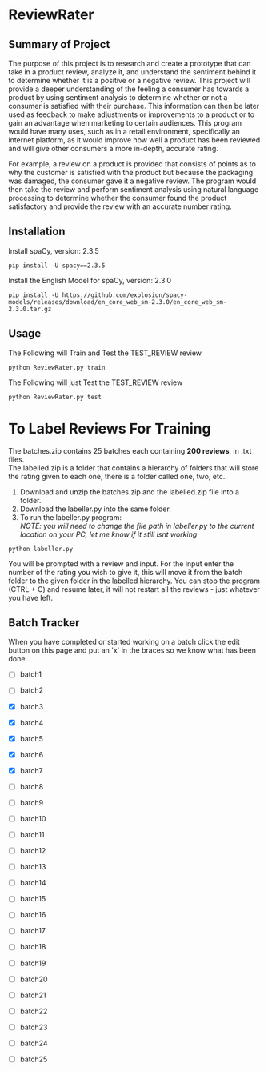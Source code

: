 # ReviewRater

## Summary of Project

   The purpose of this project is to research and create a prototype that can take in a product
review, analyze it, and understand the sentiment behind it to determine whether it is a positive or
a negative review. This project will provide a deeper understanding of the feeling a consumer has
towards a product by using sentiment analysis to determine whether or not a consumer is
satisfied with their purchase. This information can then be later used as feedback to make
adjustments or improvements to a product or to gain an advantage when marketing to certain
audiences. This program would have many uses, such as in a retail environment, specifically an
internet platform, as it would improve how well a product has been reviewed and will give other
consumers a more in-depth, accurate rating.

   For example, a review on a product is provided that consists of points as to why the
customer is satisfied with the product but because the packaging was damaged, the consumer
gave it a negative review. The program would then take the review and perform sentiment
analysis using natural language processing to determine whether the consumer found the product
satisfactory and provide the review with an accurate number rating.

## Installation

Install spaCy, version: 2.3.5

```shell
pip install -U spacy==2.3.5
```
Install the English Model for spaCy, version: 2.3.0

```shell
pip install -U https://github.com/explosion/spacy-models/releases/download/en_core_web_sm-2.3.0/en_core_web_sm-2.3.0.tar.gz
```

## Usage

The Following will Train and Test the TEST_REVIEW review
```shell
python ReviewRater.py train
```
The Following will just Test the TEST_REVIEW review
```shell
python ReviewRater.py test
```

# To Label Reviews For Training
The batches.zip contains 25 batches each containing **200 reviews**, in .txt files.<br>
The labelled.zip is a folder that contains a hierarchy of folders that will store the rating given to each one, there is a folder called one, two, etc..<br>
1. Download and unzip the batches.zip and the labelled.zip file into a folder.<br>
2. Download the labeller.py into the same folder.<br>
3. To run the labeller.py program: <br>
_NOTE: you will need to change the file path in labeller.py to the current location on your PC, let me know if it still isnt working_
```shell
python labeller.py
```
You will be prompted with a review and input. For the input enter the number of the rating you wish to give it, this will move it from the batch folder to the given folder in the labelled hierarchy. You can stop the program (CTRL + C) and resume later, it will not restart all the reviews - just whatever you have left.<br>

## Batch Tracker
When you have completed or started working on a batch click the edit button on this page and put an 'x' in the braces so we know what has been done.
- [ ] batch1
- [ ] batch2
- [x] batch3
- [x] batch4
- [x] batch5
- [x] batch6
- [x] batch7
- [ ] batch8
- [ ] batch9
- [ ] batch10
- [ ] batch11
- [ ] batch12
- [ ] batch13
- [ ] batch14
- [ ] batch15
- [ ] batch16
- [ ] batch17
- [ ] batch18
- [ ] batch19
- [ ] batch20
- [ ] batch21
- [ ] batch22
- [ ] batch23
- [ ] batch24
- [ ] batch25


